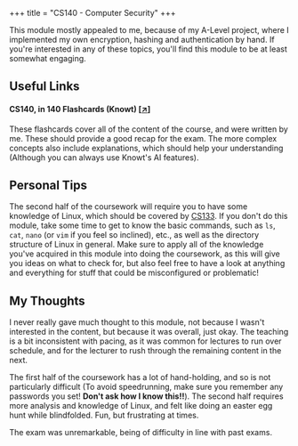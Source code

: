 +++
title = "CS140 - Computer Security"
+++

This module mostly appealed to me, because of my A-Level project, where I implemented my own encryption, hashing and authentication by hand. If you're interested in any of these topics, you'll find this module to be at least somewhat engaging.

## Useful Links

#### CS140, in 140 Flashcards (Knowt) [[↗](https://knowt.com/flashcards/fff4fc73-15d9-4a26-80fe-8fe64c824c49)]

These flashcards cover all of the content of the course, and were written by me. These should provide a good recap for the exam. The more complex concepts also include explanations, which should help your understanding (Although you can always use Knowt's AI features).

## Personal Tips

The second half of the coursework will require you to have some knowledge of Linux, which should be covered by [CS133](/resources/cs133#personal-tips). If you don't do this module, take some time to get to know the basic commands, such as `ls`, `cat`, `nano` (or `vim` if you feel so inclined), etc., as well as the directory structure of Linux in general. Make sure to apply all of the knowledge you've acquired in this module into doing the coursework, as this will give you ideas on what to check for, but also feel free to have a look at anything and everything for stuff that could be misconfigured or problematic!

## My Thoughts

I never really gave much thought to this module, not because I wasn't interested in the content, but because it was overall, just okay. The teaching is a bit inconsistent with pacing, as it was common for lectures to run over schedule, and for the lecturer to rush through the remaining content in the next.

The first half of the coursework has a lot of hand-holding, and so is not particularly difficult (To avoid speedrunning, make sure you remember any passwords you set! **Don't ask how I know this!!**). The second half requires more analysis and knowledge of Linux, and felt like doing an easter egg hunt while blindfolded. Fun, but frustrating at times.

The exam was unremarkable, being of difficulty in line with past exams.